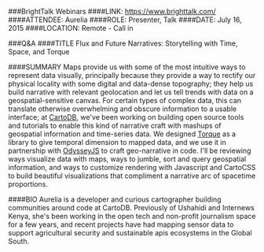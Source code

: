 ###BrightTalk Webinars
####LINK:
https://www.brighttalk.com/
####ATTENDEE:
Aurelia
####ROLE:
Presenter, Talk
####DATE:
July 16, 2015
####LOCATION:
Remote - Call in

###Q&A
####TITLE
Flux and Future Narratives: Storytelling with Time, Space, and Torque

####SUMMARY
Maps provide us with some of the most intuitive ways to represent data visually, principally because they provide a way to rectify our physical locality with some digital and data-dense topography; they help us build narrative with relevant geolocation and let us tell trends with data on a geospatial-sensitive canvas. For certain types of complex data, this can translate otherwise overwhelming and obscure information to a usable interface; at [CartoDB](http://cartodb.com/), we've been working on building open source tools and tutorials to enable this kind of narrative craft with mashups of geospatial information and time-series data. We designed [Torque](https://github.com/CartoDB/torque) as a library to give temporal dimension to mapped data, and we use it in partnership with [OdysseyJS](http://cartodb.github.io/odyssey.js/) to craft geo-narrative in code. I'll be reviewing ways visualize data with maps, ways to jumble, sort and query geospatial information, and ways to customize rendering with Javascript and CartoCSS to build beautiful visualizations that compliment a narrative arc of spacetime proportions.

####BIO
Aurelia is a developer and curious cartographer building communities around code at CartoDB. Previously of Ushahidi and Internews Kenya, she's been working in the open tech and non-profit journalism space for a few years, and recent projects have had mapping sensor data to support agricultural security and sustainable apis ecosystems in the Global South.

